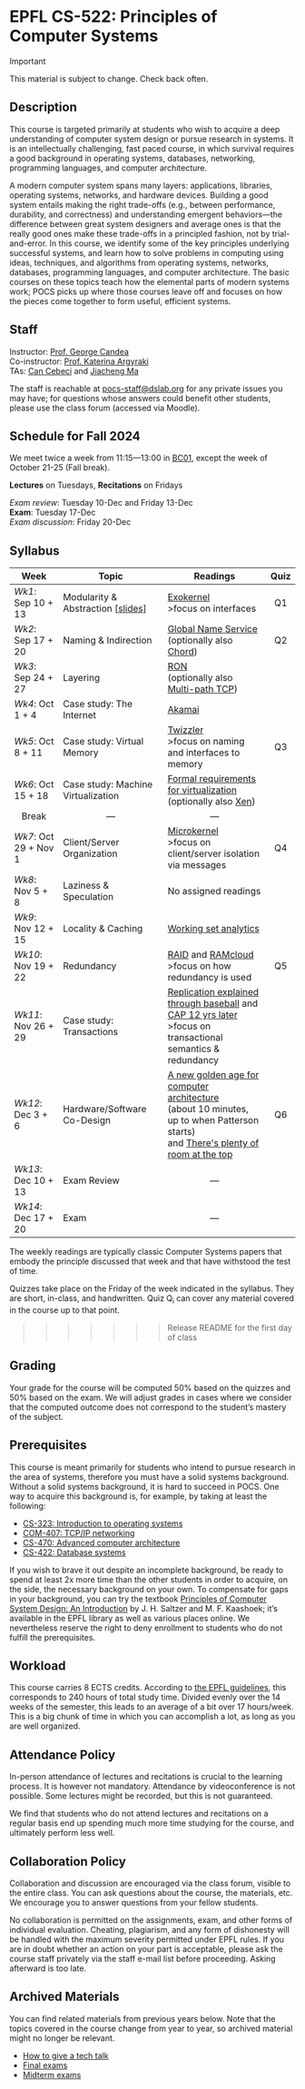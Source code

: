 # EPFL CS-522: Principles of Computer Systems

> [!IMPORTANT]  
> This material is subject to change. Check back often.


## Description

This course is targeted primarily at students who wish to acquire a deep understanding of computer system design or pursue research in systems. It is an intellectually challenging, fast paced course, in which survival requires a good background in operating systems, databases, networking, programming languages, and computer architecture.

A modern computer system spans many layers: applications, libraries, operating systems, networks, and hardware devices. Building a good system entails making the right trade-offs (e.g., between performance, durability, and correctness) and understanding emergent behaviors—the difference between great system designers and average ones is that the really good ones make these trade-offs in a principled fashion, not by trial-and-error. In this course, we identify some of the key principles underlying successful systems, and learn how to solve problems in computing using ideas, techniques, and algorithms from operating systems, networks, databases, programming languages, and computer architecture. The basic courses on these topics teach how the elemental parts of modern systems work; POCS picks up where those courses leave off and focuses on how the pieces come together to form useful, efficient systems.

## Staff

Instructor: [Prof. George Candea](http://dslab.epfl.ch/people/candea)<br>
Co-instructor: [Prof. Katerina Argyraki](http://people.epfl.ch/katerina.argyraki)<br>
TAs: [Can Cebeci](http://dslab.epfl.ch/people/cebeci) and [Jiacheng Ma](http://dslab.epfl.ch/people/jiacma)

The staff is reachable at pocs-staff@dslab.org for any private issues you may have; for questions whose answers could benefit other students, please use the class forum (accessed via Moodle).

## Schedule for Fall 2024

We meet twice a week from 11:15&mdash;13:00 in [BC01](https://plan.epfl.ch/?room==BC%2001), except the week of October 21-25 (Fall break).

**Lectures** on Tuesdays, **Recitations** on Fridays

*Exam review*: Tuesday 10-Dec and Friday 13-Dec<br>
**Exam**: Tuesday 17-Dec<br>
*Exam discussion*: Friday 20-Dec <br>

## Syllabus

| **Week**               | **Topic**                          | **Readings**                                                                                                                                                                                                                                                 | **Quiz** |
|------------------------|------------------------------------|--------------------------------------------------------------------------------------------------------------------------------------------------------------------------------------------------------------------------------------------------------------|:--------:|
| _Wk1_: Sep 10 + 13     | Modularity &amp; Abstraction [[slides](https://moodle.epfl.ch/pluginfile.php/3276992/mod_resource/content/2/Wk1%20-%20Modularity%20and%20Abstraction.pdf)]      | [Exokernel](https://dl.acm.org/doi/pdf/10.1145/224057.224076)<br>>focus on interfaces                                                                                                                                                                        | Q1       |
| _Wk2_: Sep 17 + 20     | Naming &amp; Indirection           | [Global Name Service](https://www.cs.princeton.edu/courses/archive/spring13/cos598C/Lampson.pdf)<br>(optionally also [Chord](https://pdos.csail.mit.edu/papers/chord:sigcomm01/chord_sigcomm.pdf))                                                           | Q2       |
| _Wk3_: Sep 24 + 27     | Layering                           | [RON](https://www.cs.cmu.edu/~dga/papers/ron-sosp2001.pdf)<br>(optionally also [Multi-path TCP](https://www.usenix.org/legacy/events/nsdi11/tech/full_papers/Wischik.pdf))                                                                                   |          |
| _Wk4_: Oct 1 + 4       | Case study: The Internet           | [Akamai](https://www.akamai.com/site/en/documents/research-paper/akamai-dns-providing-authoritative-answers-to-the-worlds-queries.pdf)                                                                                                                       |          |
| _Wk5_: Oct 8 + 11      | Case study: Virtual Memory         | [Twizzler](https://www.usenix.org/system/files/atc20-bittman.pdf)<br>>focus on naming and interfaces to memory                                                                                                                                               | Q3       |
| _Wk6_: Oct 15 + 18     | Case study: Machine Virtualization | [Formal requirements for virtualization](https://dl.acm.org/doi/pdf/10.1145/361011.361073)<br>(optionally also [Xen](https://dl.acm.org/doi/pdf/10.1145/1165389.945462))                                                                                     |          |
| <center>Break</center> | <center>&mdash;</center>           | <center>&mdash;</center>                                                                                                                                                                                                                                     |          |
| _Wk7_: Oct 29 + Nov 1  | Client/Server Organization         | [Microkernel](https://dl.acm.org/doi/pdf/10.1145/224056.224075)<br>>focus on client/server isolation via messages                                                                                                                                            | Q4       |
| _Wk8_: Nov 5 + 8       | Laziness &amp; Speculation         | No assigned readings                                                                                                                                                                                                                                         |          |
| _Wk9_: Nov 12 + 15     | Locality &amp; Caching             | [Working set analytics](https://dl.acm.org/doi/10.1145/3399709)                                                                                                                                                                                              |          |
| _Wk10_: Nov 19 + 22    | Redundancy                         | [RAID](https://dl.acm.org/doi/pdf/10.1145/971701.50214) and [RAMcloud](https://dl.acm.org/doi/pdf/10.1145/1713254.1713276)<br>>focus on how redundancy is used                                                                                               | Q5       |
| _Wk11_: Nov 26 + 29    | Case study: Transactions           | [Replication explained through baseball](https://dl.acm.org/doi/pdf/10.1145/2500500) and [CAP 12 yrs later](https://www.infoq.com/articles/cap-twelve-years-later-how-the-rules-have-changed/)<br>>focus on transactional semantics & redundancy             |          |
| _Wk12_: Dec 3 + 6      | Hardware/Software Co-Design        | [A new golden age for computer architecture](https://www.youtube.com/watch?v=3LVeEjsn8Ts&t=2183s) <br /> (about 10 minutes, up to when Patterson starts) <br /> and [There's plenty of room at the top](https://www.science.org/doi/10.1126/science.aam9744) | Q6       |
| _Wk13_: Dec 10 + 13    | Exam Review                        | <center>&mdash;</center>                                                                                                                                                                                                                                     |          |
| _Wk14_: Dec 17 + 20    | Exam                               | <center>&mdash;</center>                                                                                                                                                                                                                                     |          |

The weekly readings are typically classic Computer Systems papers that embody the principle discussed that week and that have withstood the test of time.

Quizzes take place on the Friday of the week indicated in the syllabus.
They are short, in-class, and handwritten.
Quiz Q<sub>i</sub> can cover any material covered in the course up to that point.
>>>>>>> Release README for the first day of class


## Grading 

Your grade for the course will be computed 50% based on the quizzes and 50% based on the exam. 
We will adjust grades in cases where we consider that the computed outcome does not correspond to the student’s mastery of the subject.

## Prerequisites

This course is meant primarily for students who intend to pursue research in the area of systems, therefore you must have a solid systems background. 
Without a solid systems background, it is hard to succeed in POCS.
One way to acquire this background is, for example, by taking at least the following:

- [CS-323: Introduction to operating systems](http://edu.epfl.ch/coursebook/en/introduction-to-operating-systems-CS-323)
- [COM-407: TCP/IP networking](https://edu.epfl.ch/coursebook/en/tcp-ip-networking-COM-407)
- [CS-470: Advanced computer architecture](https://edu.epfl.ch/coursebook/en/advanced-computer-architecture-CS-470)
- [CS-422: Database systems](https://graphsearch.epfl.ch/course/CS-422/Big-Data-Database-systems)

If you wish to brave it out despite an incomplete background, be ready to spend at least 2x more time than the other students in order to acquire, on the side, the necessary background on your own.
To compensate for gaps in your background, you can try the textbook [Principles of Computer System Design: An Introduction](https://ocw.mit.edu/resources/res-6-004-principles-of-computer-system-design-an-introduction-spring-2009/) by J. H. Saltzer and M. F. Kaashoek; it’s available in the EPFL library as well as various places online.
We nevertheless reserve the right to deny enrollment to students who do not fulfill the prerequisites.

## Workload

This course carries 8 ECTS credits.  According to [the EPFL guidelines](https://www.epfl.ch/education/teaching/teaching-guide-2/getting-started/design-a-course_1/#:~:text=A%20full%2Dtime%20student%20is,of%20student%20work%2C%20per%20week), this corresponds to 240 hours of total study time. 
Divided evenly over the 14 weeks of the semester, this leads to an average of a bit over 17 hours/week.  This is a big chunk of time in which you can accomplish a lot, as long as you are well organized.

## Attendance Policy

In-person attendance of lectures and recitations is crucial to the learning process.
It is however not mandatory.
Attendance by videoconference is not possible.
Some lectures might be recorded, but this is not guaranteed.

We find that students who do not attend lectures and recitations on a regular basis end up spending much more time studying for the course, and ultimately perform less well.

## Collaboration Policy 

Collaboration and discussion are encouraged via the class forum, visible to the entire class. You can ask questions about the course, the materials, etc. We encourage you to answer questions from your fellow students.

No collaboration is permitted on the assignments, exam, and other forms of individual evaluation. Cheating, plagiarism, and any form of dishonesty will be handled with the maximum severity permitted under EPFL rules. If you are in doubt whether an action on your part is acceptable, please ask the course staff privately via the staff e-mail list before proceeding. Asking afterward is too late.

## Archived Materials

You can find related materials from previous years below.
Note that the topics covered in the course change from year to year, so archived material might no longer be relevant.

- [How to give a tech talk](talks.md)
- [Final exams](exams/final/README.md)
- [Midterm exams](exams/midterm/README.md)
